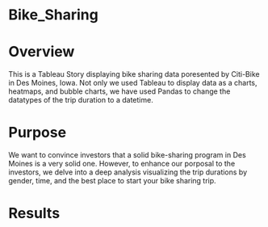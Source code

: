 # Bike_Sharing

# Overview 
This is a Tableau Story displaying bike sharing data poresented by Citi-Bike in Des Moines, Iowa. Not only we used Tableau to display data as a charts, heatmaps, and bubble charts, we have used Pandas to change the datatypes of the trip duration to a datetime. 

# Purpose 
We want to convince investors that a solid bike-sharing program in Des Moines is a very solid one. However, to enhance our porposal to the investors, we delve into a deep analysis visualizing the trip durations by gender, time, and the best place to start your bike sharing trip. 

# Results 
